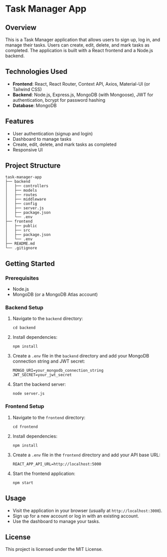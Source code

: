 # Task Manager App

## Overview
This is a Task Manager application that allows users to sign up, log in, and manage their tasks. Users can create, edit, delete, and mark tasks as completed. The application is built with a React frontend and a Node.js backend.

## Technologies Used
- **Frontend**: React, React Router, Context API, Axios, Material-UI (or Tailwind CSS)
- **Backend**: Node.js, Express.js, MongoDB (with Mongoose), JWT for authentication, bcrypt for password hashing
- **Database**: MongoDB

## Features
- User authentication (signup and login)
- Dashboard to manage tasks
- Create, edit, delete, and mark tasks as completed
- Responsive UI

## Project Structure
```
task-manager-app
├── backend
│   ├── controllers
│   ├── models
│   ├── routes
│   ├── middleware
│   ├── config
│   ├── server.js
│   ├── package.json
│   └── .env
├── frontend
│   ├── public
│   ├── src
│   ├── package.json
│   └── .env
├── README.md
└── .gitignore
```

## Getting Started

### Prerequisites
- Node.js
- MongoDB (or a MongoDB Atlas account)

### Backend Setup
1. Navigate to the `backend` directory:
   ```
   cd backend
   ```
2. Install dependencies:
   ```
   npm install
   ```
3. Create a `.env` file in the `backend` directory and add your MongoDB connection string and JWT secret:
   ```
   MONGO_URI=your_mongodb_connection_string
   JWT_SECRET=your_jwt_secret
   ```
4. Start the backend server:
   ```
   node server.js
   ```

### Frontend Setup
1. Navigate to the `frontend` directory:
   ```
   cd frontend
   ```
2. Install dependencies:
   ```
   npm install
   ```
3. Create a `.env` file in the `frontend` directory and add your API base URL:
   ```
   REACT_APP_API_URL=http://localhost:5000
   ```
4. Start the frontend application:
   ```
   npm start
   ```

## Usage
- Visit the application in your browser (usually at `http://localhost:3000`).
- Sign up for a new account or log in with an existing account.
- Use the dashboard to manage your tasks.

## License
This project is licensed under the MIT License.